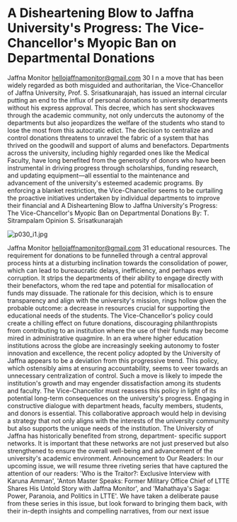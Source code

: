 # A Disheartening Blow to Jaffna University's Progress: The Vice-Chancellor's Myopic Ban on Departmental Donations

Jaffna Monitor
hellojaffnamonitor@gmail.com
30
I
n a move that has been widely regarded as both misguided 
and authoritarian, the Vice-Chancellor of Jaffna University, 
Prof. S. Srisatkunarajah, has issued an internal circular 
putting an end to the influx of personal donations to 
university departments without his express approval.
This decree, which has sent shockwaves through the 
academic community, not only undercuts the autonomy 
of the departments but also jeopardizes the welfare of the 
students who stand to lose the most from this autocratic 
edict. The decision to centralize and control donations 
threatens to unravel the fabric of a system that has thrived on 
the goodwill and support of alums and benefactors. 
Departments across the university, including highly regarded 
ones like the Medical Faculty, have long benefited from 
the generosity of donors who have been instrumental in 
driving progress through scholarships, funding research, 
and updating equipment—all essential to the maintenance 
and advancement of the university's esteemed academic 
programs.
By enforcing a blanket restriction, the Vice-Chancellor 
seems to be curtailing the proactive initiatives undertaken 
by individual departments to improve their financial and 
A Disheartening Blow to 
Jaffna University's Progress: 
The Vice-Chancellor's 
Myopic Ban on 
Departmental Donations
By: 
T. Sitrampalam
Opinion
S. Srisatkunarajah

![p030_i1.jpg](images_out/016_a_disheartening_blow_to_jaffna_universitys_progres/p030_i1.jpg)

Jaffna Monitor
hellojaffnamonitor@gmail.com
31
educational resources. The requirement 
for donations to be funnelled through a 
central approval process hints at a disturbing 
inclination towards the consolidation of 
power, which can lead to bureaucratic delays, 
inefficiency, and perhaps even corruption. It 
strips the departments of their ability to engage 
directly with their benefactors, whom the red 
tape and potential for misallocation of funds 
may dissuade.
The rationale for this decision, which is 
to ensure transparency and align with the 
university's mission, rings hollow given the 
probable outcome: a decrease in resources 
crucial for supporting the educational needs 
of the students. The Vice-Chancellor's 
policy could create a chilling effect on future 
donations, discouraging philanthropists 
from contributing to an institution where 
the use of their funds may become mired in 
administrative quagmire.
In an era where higher education institutions 
across the globe are increasingly seeking 
autonomy to foster innovation and excellence, 
the recent policy adopted by the University 
of Jaffna appears to be a deviation from this 
progressive trend. This policy, which ostensibly 
aims at ensuring accountability, seems to 
veer towards an unnecessary centralization 
of control. Such a move is likely to impede 
the institution's growth and may engender 
dissatisfaction among its students and faculty.
The Vice-Chancellor must reassess this policy 
in light of its potential long-term consequences 
on the university's progress. Engaging in 
constructive dialogue with department heads, 
faculty members, students, and donors is 
essential. This collaborative approach would 
help in devising a strategy that not only aligns 
with the interests of the university community 
but also supports the unique needs of the 
institution. The University of Jaffna has 
historically benefited from strong, department-
specific support networks. It is important that 
these networks are not just preserved but also 
strengthened to ensure the overall well-being 
and advancement of the university's academic 
environment.
Announcement to Our Readers: 
In our upcoming issue, we will resume three riveting series 
that have captured the attention of our readers: 'Who is the 
Traitor?: Exclusive Interview with Karuna Amman', 'Anton 
Master Speaks: Former Military Office Chief of LTTE Shares 
His Untold Story with Jaffna Monitor', and 'Mahathaya's 
Saga: Power, Paranoia, and Politics in LTTE'. We have taken 
a deliberate pause from these series in this issue, but look 
forward to bringing them back, with their in-depth insights and 
compelling narratives, from our next issue

